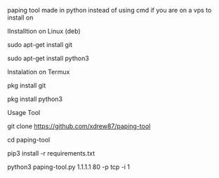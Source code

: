 paping tool made in python instead of using cmd if you are on a vps to install on

IInstalltion on Linux (deb)

sudo apt-get install git

sudo apt-get install python3

Instalation on Termux

pkg install git

pkg install python3

Usage Tool

git clone https://github.com/xdrew87/paping-tool

cd paping-tool

pip3 install -r requirements.txt

python3 paping-tool.py 1.1.1.1 80 -p tcp -i 1 
